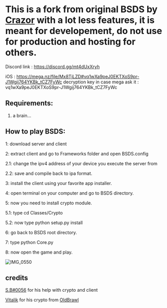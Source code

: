 # This is a fork from original BSDS by [Crazor](https://github.com/CrazorTheCat)  with a lot less features, it is meant for developement, do not use for production and hosting for others.

Discord link : https://discord.gg/mt4dUxXryh

iOS : https://mega.nz/file/Mx8TjLZD#vq1wXa9peJ0EKTXoS9pr-J1Wgij764YKBk_tCZ7FyWc    decryption key in case mega ask it : vq1wXa9peJ0EKTXoS9pr-J1Wgij764YKBk_tCZ7FyWc


## Requirements: ##
1. a brain...

## How to play BSDS: ##
1: download server and client

2: extract client and go to Frameworks folder and open BSDS.config

2.1: change the ipv4 address of your device you execute the server from

2.2: save and compile back to ipa format.

3: install the client using your favorite app installer.

4: open terminal on your computer and go to BSDS directory.

5: now you need to install crypto module.

5.1: type cd Classes/Crypto

5.2: now type python setup.py install

6: go back to BSDS root directory.

7: type python Core.py

8: now open the game and play.

![IMG_0550](https://user-images.githubusercontent.com/72312877/227719466-2b6f2f48-6dfe-4059-aec7-507583287412.PNG)

## credits ##
[S.B#0056](https://github.com/HaccerCat) for his help with crypto and client

[Vitalik](https://github.com/VitalikObject) for his crypto from [OldBrawl](https://github.com/VitalikObject/OldBrawl)
